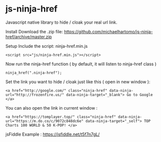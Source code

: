 # js-ninja-href
Javascript native library to hide / cloak your real url link.


Install
Download the .zip file: https://github.com/michaelhartomo/js-ninja-href/archive/master.zip

Setup
Include the script: ninja-href.min.js

    <script src="js/ninja-href.min.js"></script>

Now run the ninja-href function ( by default, it will listen to ninja-href class )

    ninja_href(".ninja-href");

Set the link you want to hide / cloak just like this ( open in new window ):

    <a href="http://google.com/" class="ninja-href" data-ninja-url="http://frozenfire.us/" data-ninja-target="_blank"> Go to Google </a>

You can also open the link in current window :

    <a href="https://tomplayer.top/" class="ninja-href" data-ninja-url="https://m.do.co/c/9072c848dc6e" data-ninja-target="_self"> TOP Charts 100 WORLD & 50 K-POP! </a>

jsFiddle Example : https://jsfiddle.net/t5f7n7gL/
